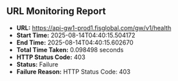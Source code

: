 ## URL Monitoring Report

- **URL:** https://api-gw1-prod1.fisglobal.com/gw/v1/health
- **Start Time:** 2025-08-14T04:40:15.504172
- **End Time:** 2025-08-14T04:40:15.602670
- **Total Time Taken:** 0.098498 seconds
- **HTTP Status Code:** 403
- **Status:** Failure
- **Failure Reason:** HTTP Status Code: 403
